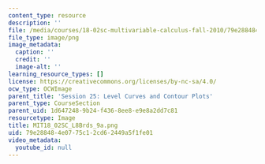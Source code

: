 ```yaml
---
content_type: resource
description: ''
file: /media/courses/18-02sc-multivariable-calculus-fall-2010/79e288484e0775c12cd62449a5f1fe01_MIT18_02SC_L8Brds_9a.png
file_type: image/png
image_metadata:
  caption: ''
  credit: ''
  image-alt: ''
learning_resource_types: []
license: https://creativecommons.org/licenses/by-nc-sa/4.0/
ocw_type: OCWImage
parent_title: 'Session 25: Level Curves and Contour Plots'
parent_type: CourseSection
parent_uid: 1d647248-9b24-f436-8ee8-e9e8a2dd7c81
resourcetype: Image
title: MIT18_02SC_L8Brds_9a.png
uid: 79e28848-4e07-75c1-2cd6-2449a5f1fe01
video_metadata:
  youtube_id: null
---
```

